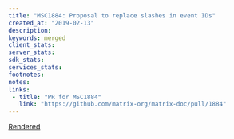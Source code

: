 ```yaml
---
title: "MSC1884: Proposal to replace slashes in event IDs"
created_at: "2019-02-13"
description:
keywords: merged
client_stats:
server_stats:
sdk_stats:
services_stats:
footnotes:
notes:
links:
 - title: "PR for MSC1884"
   link: "https://github.com/matrix-org/matrix-doc/pull/1884"
---
```

[Rendered](https://github.com/matrix-org/matrix-doc/blob/rav/proposal/no_slash_in_event_id/proposals/1884-replace-slashes-in-event_ids.md)
